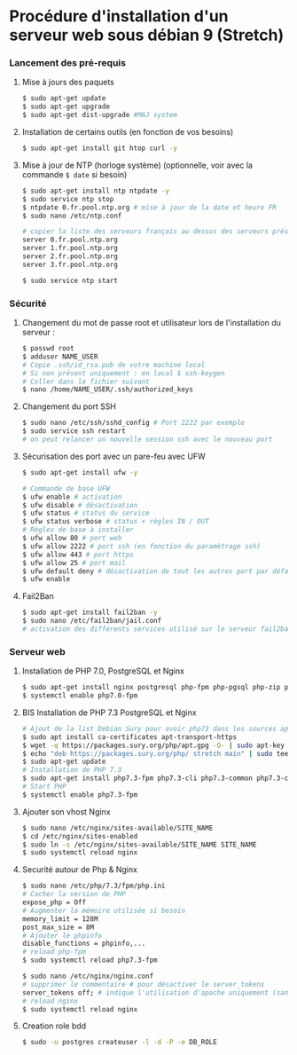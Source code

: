 Procédure d'installation d'un serveur web sous débian 9 (Stretch)
================================================================

### Lancement des pré-requis

1. Mise à jours des paquets
	```bash
	$ sudo apt-get update
	$ sudo apt-get upgrade
	$ sudo apt-get dist-upgrade #MAJ system
	```
	
2. Installation de certains outils (en fonction de vos besoins)
	```bash
	$ sudo apt-get install git htop curl -y
	```
	
3. Mise à jour de NTP (horloge système) (optionnelle, voir avec la commande `$ date` si besoin)
	```bash
	$ sudo apt-get install ntp ntpdate -y
	$ sudo service ntp stop
	$ ntpdate 0.fr.pool.ntp.org # mise à jour de la date et heure FR
	$ sudo nano /etc/ntp.conf
	```
	```bash
	# copier la liste des serveurs français au dessus des serveurs présents
	server 0.fr.pool.ntp.org
	server 1.fr.pool.ntp.org
	server 2.fr.pool.ntp.org
	server 3.fr.pool.ntp.org
	```
	```bash
	$ sudo service ntp start
	```

### Sécurité

1. Changement du mot de passe root et utilisateur lors de l'installation du serveur :
	```bash
	$ passwd root
	$ adduser NAME_USER
	# Copie .ssh/id_rsa.pub de votre machine local 
	# Si non présent uniquement : en local $ ssh-keygen
	# Coller dans le fichier suivant
	$ nano /home/NAME_USER/.ssh/authorized_keys 
	```

2. Changement du port SSH
	```bash
	$ sudo nano /etc/ssh/sshd_config # Port 2222 par exemple
	$ sudo service ssh restart
	# on peut relancer un nouvelle session ssh avec le nouveau port
	```

3. Sécurisation des port avec un pare-feu avec UFW
	```bash
	$ sudo apt-get install ufw -y
	```
	```bash
	# Commande de base UFW
	$ ufw enable # activation
	$ ufw disable # désactivation
	$ ufw status # status du service
	$ ufw status verbose # status + règles IN / OUT
	# Règles de base à installer
	$ ufw allow 80 # port web
	$ ufw allow 2222 # port ssh (en fonction du paramètrage ssh)
	$ ufw allow 443 # port https
	$ ufw allow 25 # port mail
	$ ufw default deny # désactivation de tout les autres port par défaut
	$ ufw enable
	```

4. Fail2Ban
	```bash
	$ sudo apt-get install fail2ban -y
	$ sudo nano /etc/fail2ban/jail.conf 
	# activation des différents services utilisé sur le serveur fail2ban
	```
	
### Serveur web

1. Installation de PHP 7.0, PostgreSQL et Nginx
	```bash
	$ sudo apt-get install nginx postgresql php-fpm php-pgsql php-zip php7.3-intl -y
	$ systemctl enable php7.0-fpm
	```
1. BIS Installation de PHP 7.3 PostgreSQL et Nginx
	```bash
	# Ajout de la list Debian Sury pour avoir php73 dans les sources apt
	$ sudo apt install ca-certificates apt-transport-https 
	$ wget -q https://packages.sury.org/php/apt.gpg -O- | sudo apt-key add -
	$ echo "deb https://packages.sury.org/php/ stretch main" | sudo tee /etc/apt/sources.list.d/php.list
	$ sudo apt-get update
	# Installation de PHP 7.3 
	$ sudo apt-get install php7.3-fpm php7.3-cli php7.3-common php7.3-curl php7.3-mbstring php7.3-pgsql php7.3-xml php7.3-zip -y
	# Start PHP
	$ systemctl enable php7.3-fpm
	```
	
2. Ajouter son vhost Nginx
	```bash
	$ sudo nano /etc/nginx/sites-available/SITE_NAME
	$ cd /etc/nginx/sites-enabled
	$ sudo ln -s /etc/nginx/sites-available/SITE_NAME SITE_NAME
	$ sudo systemctl reload nginx
	```

3. Securité autour de Php & Nginx
	```bash
	$ sudo nano /etc/php/7.3/fpm/php.ini
	# Cacher la version de PHP
	expose_php = Off
	# Augmenter la mémoire utilisée si besoin
	memory_limit = 128M
	post_max_size = 8M
	# Ajouter le phpinfo
	disable_functions = phpinfo,...
	# reload php-fpm
	$ sudo systemctl reload php7.3-fpm
	```
	
	```bash
	$ sudo nano /etc/nginx/nginx.conf
	# supprimer le commentaire # pour désactiver le server_tokens
	server_tokens off; # indique l'utilisation d'apache uniquement (sans version)
	# reload nginx
	$ sudo systemctl reload nginx
	```
	
4. Creation role bdd
	```bash
	$ sudo -u postgres createuser -l -d -P -e DB_ROLE
	```	
